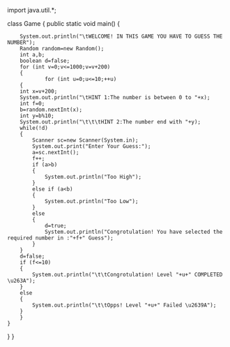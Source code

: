 import java.util.*;

class Game
{
    public static void main()
    {
    
        System.out.println("\tWELCOME! IN THIS GAME YOU HAVE TO GUESS THE NUMBER");
        Random random=new Random();
        int a,b;
        boolean d=false;
        for (int v=0;v<=1000;v=v+200)
        {
                for (int u=0;u<=10;++u)
        {
        int x=v+200;
        System.out.println("\tHINT 1:The number is between 0 to "+x);
        int f=0;
        b=random.nextInt(x);
        int y=b%10;
        System.out.println("\t\t\tHINT 2:The number end with "+y);
        while(!d)
        {
            Scanner sc=new Scanner(System.in);
            System.out.print("Enter Your Guess:");
            a=sc.nextInt();
            f++;
            if (a>b)
            {
                System.out.println("Too High");
            }
            else if (a<b)
            {
                System.out.println("Too Low");
            }
            else
            {
                d=true;
                System.out.println("Congrotulation! You have selected the required number in :"+f+" Guess");
            }
        }
        d=false;
        if (f<=10)
        {
            System.out.println("\t\tCongrotulation! Level "+u+" COMPLETED \u263A");
        }
        else 
        {
            System.out.println("\t\tOpps! Level "+u+" Failed \u2639A");
        }  
        }
    }
}
}
